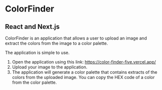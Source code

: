 # ColorFinder

## React and Next.js

ColorFinder is an application that allows a user to upload an image and extract the colors from the image to a color palette.

The application is simple to use.

1. Open the application using this link: https://color-finder-five.vercel.app/
2. Upload your image to the application.
3. The application will generate a color palette that contains extracts of the colors from the uploaded image. You can copy the HEX code of a color from the color palette.
